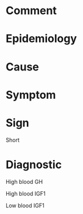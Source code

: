 # Comment

# Epidemiology

# Cause

# Symptom

# Sign

Short

# Diagnostic

High blood GH

High blood IGF1

Low blood IGF1
